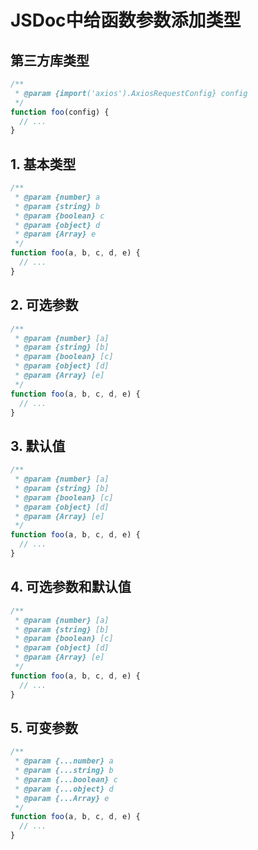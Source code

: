# JSDoc中给函数参数添加类型

## 第三方库类型

```javascript
/**
 * @param {import('axios').AxiosRequestConfig} config
 */
function foo(config) {
  // ...
}
```

## 1. 基本类型

```javascript
/**
 * @param {number} a
 * @param {string} b
 * @param {boolean} c
 * @param {object} d
 * @param {Array} e
 */
function foo(a, b, c, d, e) {
  // ...
}
```

## 2. 可选参数

```javascript
/**
 * @param {number} [a]
 * @param {string} [b]
 * @param {boolean} [c]
 * @param {object} [d]
 * @param {Array} [e]
 */
function foo(a, b, c, d, e) {
  // ...
}
```

## 3. 默认值

```javascript
/**
 * @param {number} [a]
 * @param {string} [b]
 * @param {boolean} [c]
 * @param {object} [d]
 * @param {Array} [e]
 */
function foo(a, b, c, d, e) {
  // ...
}
```

## 4. 可选参数和默认值

```javascript
/**
 * @param {number} [a]
 * @param {string} [b]
 * @param {boolean} [c]
 * @param {object} [d]
 * @param {Array} [e]
 */
function foo(a, b, c, d, e) {
  // ...
}
```

## 5. 可变参数

```javascript
/**
 * @param {...number} a
 * @param {...string} b
 * @param {...boolean} c
 * @param {...object} d
 * @param {...Array} e
 */
function foo(a, b, c, d, e) {
  // ...
}
```
